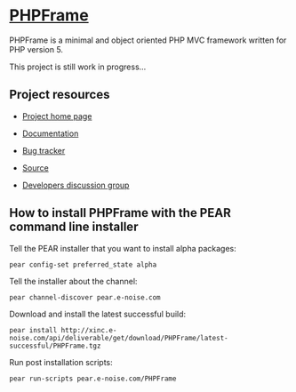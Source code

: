 [PHPFrame](http://www.phpframe.org/)
================================

PHPFrame is a minimal and object oriented PHP MVC framework written for PHP 
version 5. 

This project is still work in progress...

Project resources
------------------
* [Project home page](http://www.phpframe.org/)

* [Documentation](http://www.phpframe.org/doc/api/)

* [Bug tracker](http://github.com/PHPFrame/PHPFrame/issues)

* [Source](http://github.com/PHPFrame/PHPFrame)

* [Developers discussion group](http://groups.google.com/group/phpframe-dev)

How to install PHPFrame with the PEAR command line installer
-----------------------------

Tell the PEAR installer that you want to install alpha packages:

`pear config-set preferred_state alpha`

Tell the installer about the channel:

`pear channel-discover pear.e-noise.com`

Download and install the latest successful build:

`pear install http://xinc.e-noise.com/api/deliverable/get/download/PHPFrame/latest-successful/PHPFrame.tgz`

Run post installation scripts:

`pear run-scripts pear.e-noise.com/PHPFrame`

